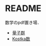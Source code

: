 # README
数学のpdf置き場．
- [量子群](https://github.com/njuve/math_pdf/tree/master/quantum_groups)
- [Kostka数](https://github.com/njuve/math_pdf/tree/master/kostka_numbers)
